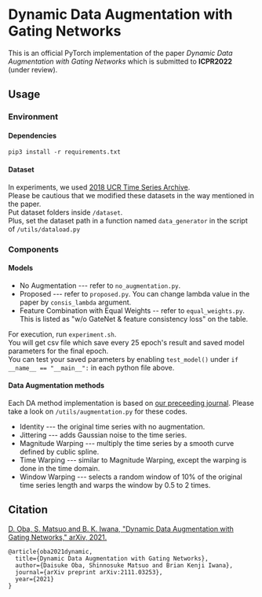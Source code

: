 # Dynamic Data Augmentation with Gating Networks
This is an official PyTorch implementation of the paper *Dynamic Data Augmentation with Gating Networks* which is submitted to **ICPR2022** (under review).  

## Usage

### Environment

#### Dependencies
```pip3 install -r requirements.txt```

#### Dataset
In experiments, we used [2018 UCR Time Series Archive](https://www.cs.ucr.edu/~eamonn/time_series_data_2018/).  
Please be cautious that we modified these datasets in the way mentioned in the paper.  
Put dataset folders inside ```/dataset```.  
Plus, set the dataset path in a function named ```data_generator``` in the script of ```/utils/dataload.py```   

### Components

#### Models
* No Augmentation --- refer to ```no_augmentation.py```.  
* Proposed --- refer to ```proposed.py```. You can change lambda value in the paper by ```consis_lambda``` argument.  
* Feature Combination with Equal Weights -- refer to ```equal_weights.py```.  This is listed as "w/o GateNet & feature consistency loss" on the table.  
<!--* Ensemble -- refer to ```ensemble.py```.
* Concatenate --- refer to ```concat.py```.  -->  

For execution, run ```experiment.sh```.  
You will get csv file which save every 25 epoch's result and saved model parameters for the final epoch.  
You can test your saved parameters by enabling ```test_model()``` under ```if __name__ == "__main__":``` in each python file above.  

#### Data Augmentation methods
Each DA method implementation is based on [our preceeding journal](https://journals.plos.org/plosone/article?id=10.1371/journal.pone.0254841).
Please take a look on ```/utils/augmentation.py``` for these codes.  
* Identity --- the original time series with no augmentation.  
* Jittering --- adds Gaussian noise to the time series.  
* Magnitude Warping --- multiply the time series by a smooth curve defined by cublic spline.  
* Time Warping --- similar to Magnitude Warping, except the warping is done in the time domain.  
* Window Warping --- selects a random window of 10% of the original time series length and warps the window by 0.5 to 2 times.  

## Citation
[D. Oba, S. Matsuo and B. K. Iwana, "Dynamic Data Augmentation with Gating Networks," arXiv, 2021.](https://arxiv.org/abs/2111.03253)  
```
@article{oba2021dynamic,
  title={Dynamic Data Augmentation with Gating Networks},
  author={Daisuke Oba, Shinnosuke Matsuo and Brian Kenji Iwana},
  journal={arXiv preprint arXiv:2111.03253},
  year={2021}
}
```
